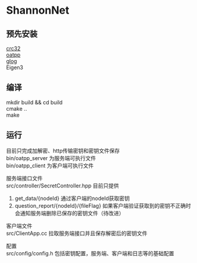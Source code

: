 # ShannonNet
## 预先安装 
[crc32](https://github.com/google/crc32c) <br>
[oatpp](https://github.com/oatpp/oatpp) <br>
[glog](https://github.com/google/glog#getting-started) <br>
Eigen3 <br>
## 编译
mkdir build && cd build <br>
cmake .. <br>
make <br>
## 运行
目前只完成加解密、http传输密钥和密钥文件保存 <br>
bin/oatpp_server 为服务端可执行文件 <br>
bin/oatpp_client 为客户端可执行文件 <br>

服务端接口文件 <br>
src/controller/SecretController.hpp 目前只提供
1. get_data/{nodeId} 通过客户端的nodeId获取密钥
2. question_report/{nodeId}/{fileFlag} 如果客户端验证获取到的密钥不正确时会通知服务端删除已保存的密钥文件（待改进）

客户端文件 <br>
src/ClientApp.cc 拉取服务端接口并且保存解密后的密钥文件 <br>

配置 <br>
src/config/config.h 包括密钥配置，服务端、客户端和日志等的基础配置 <br>
